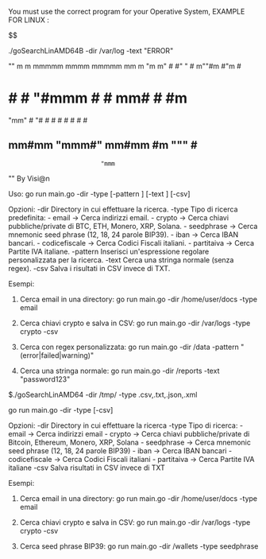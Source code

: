 You must use the correct program for your Operative System, EXAMPLE FOR LINUX :

$$$$$$$$$$$$$$$$$$$$$$$$$$$$$$$$$$$$$$$$$$$$$$$$$$$$$$$$$$$$$$$$$$$$$$$$$$$$$$

./goSearchLinAMD64B -dir /var/log -text "ERROR"

""
m    m mmmmm   mmmm  mmmmm         mm   m
 "m  m"   #    #"   "   #     m""#m #"m  #
  #  #    #    "#mmm    #    #  mm# # #m #
  "mm"    #        "#   #    # #  # #  # #
   ##   mm#mm  "mmm#" mm#mm  #m """ #   ##
                              "mmm        
""
               By Visi@n
	

Uso:
  go run main.go -dir <directory> -type <tipo> [-pattern <regex>] [-text <stringa>] [-csv]

Opzioni:
  -dir <directory>      Directory in cui effettuare la ricerca.
  -type <tipo>          Tipo di ricerca predefinita:
                        - email         → Cerca indirizzi email.
                        - crypto        → Cerca chiavi pubbliche/private di BTC, ETH, Monero, XRP, Solana.
                        - seedphrase    → Cerca mnemonic seed phrase (12, 18, 24 parole BIP39).
                        - iban          → Cerca IBAN bancari.
                        - codicefiscale → Cerca Codici Fiscali italiani.
                        - partitaiva    → Cerca Partite IVA italiane.
  -pattern <regex>      Inserisci un'espressione regolare personalizzata per la ricerca.
  -text <stringa>       Cerca una stringa normale (senza regex).
  -csv                  Salva i risultati in CSV invece di TXT.

Esempi:
  1) Cerca email in una directory:
     go run main.go -dir /home/user/docs -type email

  2) Cerca chiavi crypto e salva in CSV:
     go run main.go -dir /var/logs -type crypto -csv

  3) Cerca con regex personalizzata:
     go run main.go -dir /data -pattern "(error|failed|warning)"

  4) Cerca una stringa normale:
     go run main.go -dir /reports -text "password123"



$$$$$$$$$$$$$$$$$$$$$$$$$$$$$$$$$$$$$$$$$$$$$$$$$$$$$$$$$$$$$$$$$$$$$$$$$$$$$$$$$$$$$$$$$$$$$$$$$$$$$$$$$$$$$$$$$$$$
  $./goSearchLinAMD64 -dir /tmp/ -type .csv,.txt,.json,.xml

  
  
  go run main.go -dir <directory> -type <tipo> [-csv]

Opzioni:
  -dir <directory>      Directory in cui effettuare la ricerca
  -type <tipo>          Tipo di ricerca:
                        - email         → Cerca indirizzi email
                        - crypto        → Cerca chiavi pubbliche/private di Bitcoin, Ethereum, Monero, XRP, Solana
                        - seedphrase    → Cerca mnemonic seed phrase (12, 18, 24 parole BIP39)
                        - iban          → Cerca IBAN bancari
                        - codicefiscale → Cerca Codici Fiscali italiani
                        - partitaiva    → Cerca Partite IVA italiane
  -csv                  Salva risultati in CSV invece di TXT

Esempi:
  1) Cerca email in una directory:
     go run main.go -dir /home/user/docs -type email

  2) Cerca chiavi crypto e salva in CSV:
     go run main.go -dir /var/logs -type crypto -csv

  3) Cerca seed phrase BIP39:
     go run main.go -dir /wallets -type seedphrase

